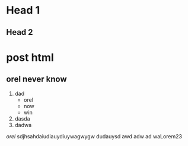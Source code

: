 # Head 1
## Head 2

post html 
=

orel never know
-

1. dad
    * orel
    * now
    * win
2. dasda
3. dadwa

_orel_ sdjhsahdaiudiauydiuywagwygw dudauysd awd adw ad waLorem23


